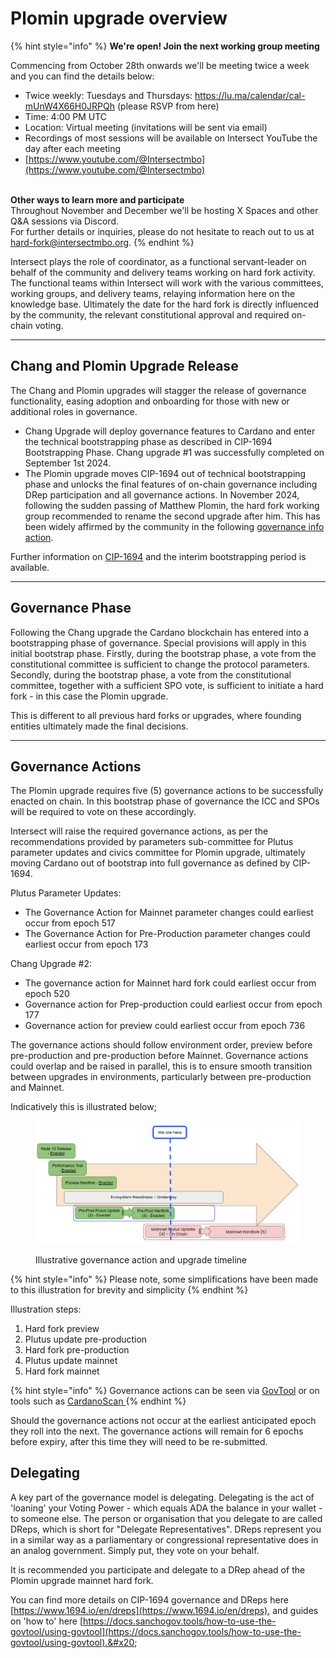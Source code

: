 # Plomin upgrade overview

{% hint style="info" %}
**We're open! Join the next working group meeting**

Commencing from October 28th onwards we'll be meeting twice a week and you can find the details below:

* Twice weekly: Tuesdays and Thursdays: https://lu.ma/calendar/cal-mUnW4X66H0JRPQh (please RSVP from here)
* Time: 4:00 PM UTC
* Location: Virtual meeting (invitations will be sent via email)
* Recordings of most sessions will be available on Intersect YouTube the day after each meeting
* [https://www.youtube.com/@Intersectmbo](https://www.youtube.com/@Intersectmbo)

\
**Other ways to learn more and participate**\
Throughout November and December we'll be hosting X Spaces and other Q\&A sessions via Discord. \
For further details or inquiries, please do not hesitate to reach out to us at hard-fork@intersectmbo.org.&#x20;
{% endhint %}

Intersect plays the role of coordinator, as a functional servant-leader on behalf of the community and delivery teams working on hard fork activity. The functional teams within Intersect will work with the various committees, working groups, and delivery teams, relaying information here on the knowledge base. Ultimately the date for the hard fork is directly influenced by the community, the relevant constitutional approval and required on-chain voting.

***

## Chang and Plomin Upgrade Release

The Chang and Plomin upgrades will stagger the release of governance functionality, easing adoption and onboarding for those with new or additional roles in governance.

* Chang Upgrade will deploy governance features to Cardano and enter the technical bootstrapping phase as described in CIP-1694 Bootstrapping Phase. Chang upgrade #1 was successfully completed on September 1st 2024.
* The Plomin upgrade moves CIP-1694 out of technical bootstrapping phase and unlocks the final features of on-chain governance including DRep participation and all governance actions. In November 2024, following the sudden passing of Matthew Plomin, the hard fork working group recommended to rename the second upgrade after him. This has been widely affirmed by the community in the following [governance info action](https://gov.tools/governance_actions/fff0df644d328a5367212f45bab59060bde3c4091dc96c723062896fd6197314#0).&#x20;

Further information on [CIP-1694](https://www.1694.io/en) and the interim bootstrapping period is available.

***

## Governance Phase

Following the Chang upgrade the Cardano blockchain has entered into a bootstrapping phase of governance. Special provisions will apply in this initial bootstrap phase. Firstly, during the bootstrap phase, a vote from the constitutional committee is sufficient to change the protocol parameters. Secondly, during the bootstrap phase, a vote from the constitutional committee, together with a sufficient SPO vote, is sufficient to initiate a hard fork - in this case the Plomin upgrade.

This is different to all previous hard forks or upgrades, where founding entities ultimately made the final decisions.&#x20;

***

## Governance Actions

The Plomin upgrade requires five (5) governance actions to be successfully enacted on chain. In this bootstrap phase of governance the ICC and SPOs will be required to vote on these accordingly.&#x20;

Intersect will raise the required governance actions, as per the recommendations provided by parameters sub-committee for Plutus parameter updates and civics committee for Plomin upgrade, ultimately moving Cardano out of bootstrap into full governance as defined by CIP-1694.

Plutus Parameter Updates:

* &#x20;The Governance Action for Mainnet parameter changes could earliest occur from epoch 517
* &#x20;The Governance Action for Pre-Production parameter changes could earliest occur from epoch 173

&#x20;Chang Upgrade #2:

* &#x20;The governance action for Mainnet hard fork could earliest occur from epoch 520
* &#x20;Governance action for Prep-production could earliest occur from epoch 177
* &#x20;Governance action for preview could earliest occur from epoch 736

The governance actions should follow environment order, preview before pre-production and pre-production before Mainnet. Governance actions could overlap and be raised in parallel, this is to ensure smooth transition between upgrades in environments, particularly between pre-production and Mainnet.

Indicatively this is illustrated below;

<figure><img src="../.gitbook/assets/image (2).png" alt=""><figcaption><p>Illustrative governance action and upgrade timeline</p></figcaption></figure>

{% hint style="info" %}
Please note, some simplifications have been made to this illustration for brevity and simplicity
{% endhint %}

Illustration steps:

1. Hard fork preview&#x20;
2. Plutus update pre-production
3. Hard fork pre-production
4. Plutus update mainnet
5. Hard fork mainnet &#x20;

{% hint style="info" %}
Governance actions can be seen via [GovTool](https://gov.tools/governance_actions) or on tools such as [CardanoScan ](https://cardanoscan.io/govActions)
{% endhint %}

Should the governance actions not occur at the earliest anticipated epoch they roll into the next. The governance actions will remain for 6 epochs before expiry, after this time they will need to be re-submitted.

## Delegating&#x20;

A key part of the governance model is delegating. Delegating is the act of 'loaning' your Voting Power - which equals ADA the balance in your wallet - to someone else. The person or organisation that you delegate to are called DReps, which is short for "Delegate Representatives". DReps represent you in a similar way as a parliamentary or congressional representative does in an analog government. Simply put, they vote on your behalf.

It is recommended you participate and delegate to a DRep ahead of the Plomin upgrade mainnet hard fork.

You can find more details on CIP-1694 governance and DReps here [https://www.1694.io/en/dreps](https://www.1694.io/en/dreps), and guides on 'how to' here [https://docs.sanchogov.tools/how-to-use-the-govtool/using-govtool](https://docs.sanchogov.tools/how-to-use-the-govtool/using-govtool).&#x20;
